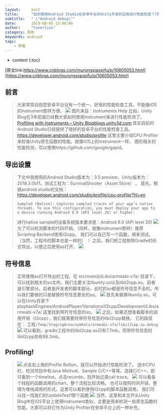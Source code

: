 ```yaml
---
layout:     post
title:      "如何使用Android Studio在安卓平台对Unity开发的应用进行性能检查？[转]"
subtitle:   " \"Android debug\""
date:       2019-08-05 13:00:00
author:     "Conerlius"
category: 其他
keywords: android
tags:
    - 转载
---
```


* content
{:toc}

[原文link:https://www.cnblogs.com/murongxiaopifu/p/10605053.html](https://www.cnblogs.com/murongxiaopifu/p/10605053.html)
## 前言
> 大家常常会抱怨安卓平台没有一个统一、好用的性能检查工具。不能像iOS的instrument那样方便。
> ![](https://pic4.zhimg.com/80/v2-36c80a6f7cbbb34cf3d981bf1875f023_hd.jpg)
> 图片来自：Instruments Help
> 比如，Unity Blog在3年前就已经教大家如何使用instrument来进行性能检测了。
> [Profiling with Instruments – Unity Blog​blogs.unity3d.com](https://blogs.unity3d.com/2016/02/01/profiling-with-instruments/)
> 其实目前的Android Studio已经提供了很好的安卓平台的性能检查工具。
> https://developer.android.com/studio/profile
> 这里主要介绍CPU Profiler来检查Unity原生函数的性能。就像iOS上的instrument一样。
> 图形相关的性能检测，可以使用https://github.com/google/gapid。
## 导出设置
> 下文中我使用的Android Studio版本为：3.5 preview，Unity版本为：2018.3.0b11。测试工程为：SurvivalShooter（Asset Store） 。
> 首先，根据android studio的文档：
https://developer.android.com/studio/profile/cpu-profiler?hl=en
>
> ```
> Sampled (Native): Captures sampled traces of your app’s native threads. To use this configuration, you must deploy your app to a device running Android 8.0 (API level 26) or higher.
> ```
> 进行native sample的设备系统版本要求是：Android 8.0 (API level 26)
> ![](https://pic1.zhimg.com/80/v2-68130ce931fe936a4c8dc79c20858f0c_hd.jpg)
> 为了可以检测脚本的代码开销，（同样，就像instrument那样）推荐Scripting Backend使用il2cpp。
> 我们可以自己写一个函数，用来测试。（当然，工程中的脚本也是一样的）
> ！[](https://pic4.zhimg.com/80/v2-1e4975e34bd86c9763e845ead85a6def_hd.jpg)
> 之后，我们把工程按照Gradle的形式导出，以便之后使用as打开。
> ![](https://pic3.zhimg.com/80/v2-0662dd5bd7735d6a1ecff8a053a704c6_hd.jpg)
## 符号信息
> 正常使用as打开导出的工程。在
> src/main/jniLibs/armeabi-v7a/
> 目录下，可以找到相关的so文件。我们主要关注libunity.so以及libil2cpp.so。前者是引擎部分，后者是开发者的脚本部分。此时的so都是符号信息不全的。所以我们要做的只是替换符号信息更全的so。
> ![](https://pic4.zhimg.com/80/v2-d882050f4562504a57c8018f768ebacb_hd.jpg)
> 首先来替换libunity.so，可以在Unity目录下
> playbackEngines/AndroidPlayer/Variations/il2cpp/Development/Libs/armeabi-v7a/
> 这里找到带符号信息的so。
> ![](https://pic1.zhimg.com/80/v2-88f5af0bef26708dde727b8e618b5190_hd.jpg)
> 之后，如果还想查看脚本的调用开销（il2cpp），我们就需要将带符号信息的libil2cpp替换。
> 它的路径在：
> 工程``/Temp/StagingArea/symbols/armeabi-v7a/libil2cpp.so.debug``
> ![](https://pic3.zhimg.com/80/v2-8f935db1b74765e481106841994d16ba_hd.jpg)
> 可以看到，gradle工程中的libil2cpp.so只有7.7mb，而带符号信息的libil2cpp则有88.3mb。
## Profiling!
> ![](https://pic1.zhimg.com/80/v2-406ca0862ebba948449e276a9b2b14f0_hd.jpg)
> 点击右上角的Profile Button，就可以开始进行性能检测了。
> 选中CPU栏，检测项目中有Java Method、Sample C/C++等等。选择C/C++，即可看到一个timeline。点击recorde，则开始记录call trace。
> ![](https://pic1.zhimg.com/80/v2-efebe54c51504bdcbc094d3b7129188c_hd.jpg)
> 可以看各个线程的函数调用的chart，整个流程比较流畅。
> 也可以按照时间开销，整理为堆栈调用的形式。这里可以看到使用il2cpp的脚本函数调用。
> 我们可以找一找我们的UpdateTest1那个函数
> ![](https://pic2.zhimg.com/80/v2-c779420f37b86897a13611f554128071_hd.jpg)
> 当然，这里和本文开头Unity Blog中在iOS平台上使用Instrument类似，主要是用来检测一些原生函数的性能，大家可以将它作为Unity Profiler在安卓平台上的一种补充。